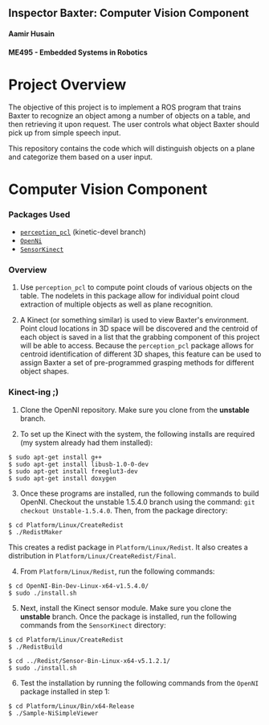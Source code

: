 ## Inspector Baxter: Computer Vision Component
#### Aamir Husain
#### ME495 - Embedded Systems in Robotics

# Project Overview
The objective of this project is to implement a ROS program that trains Baxter to recognize an object among a number of objects on a table, and then retrieving it upon request. The user controls what object Baxter should pick up from simple speech input.

This repository contains the code which will distinguish objects on a plane and categorize them based on a user input.

# Computer Vision Component
### Packages Used
* [`perception_pcl`](https://github.com/ros-perception/perception_pcl.git) (kinetic-devel branch)
* [`OpenNi`](https://github.com/OpenNI/OpenNI.git)
* [`SensorKinect`](https://github.com/avin2/SensorKinect.git)

### Overview
1. Use `perception_pcl` to compute point clouds of various objects on the table. The nodelets in this package allow for individual point cloud extraction of multiple objects as well as plane recognition.

2. A Kinect (or something similar) is used to view Baxter's environment. Point cloud locations in 3D space will be discovered and the centroid of each object is saved in a list that the grabbing component of this project will be able to access. Because the `perception_pcl` package allows for centroid identification of different 3D shapes, this feature can be used to assign Baxter a set of pre-programmed grasping methods for different object shapes.

### Kinect-ing ;)
1. Clone the OpenNI repository. Make sure you clone from the **unstable** branch.

2. To set up the Kinect with the system, the following installs are required (my system already had them installed):
```
$ sudo apt-get install g++
$ sudo apt-get install libusb-1.0-0-dev
$ sudo apt-get install freeglut3-dev
$ sudo apt-get install doxygen
```
3. Once these programs are installed, run the following commands to build OpenNI.
Checkout the unstable 1.5.4.0 branch using the command: `git checkout Unstable-1.5.4.0`. Then, from the package directory:
```
$ cd Platform/Linux/CreateRedist
$ ./RedistMaker
```
This creates a redist package in `Platform/Linux/Redist`. It also creates a distribution in `Platform/Linux/CreateRedist/Final`.

4. From `Platform/Linux/Redist`, run the following commands:
```
$ cd OpenNI-Bin-Dev-Linux-x64-v1.5.4.0/
$ sudo ./install.sh
```

5. Next, install the Kinect sensor module. Make sure you clone the **unstable** branch.
Once the package is installed, run the following commands from the `SensorKinect` directory:
```
$ cd Platform/Linux/CreateRedist
$ ./RedistBuild

$ cd ../Redist/Sensor-Bin-Linux-x64-v5.1.2.1/
$ sudo ./install.sh
```

6. Test the installation by running the following commands from the `OpenNI` package installed in step 1:
```
$ cd Platform/Linux/Bin/x64-Release
$ ./Sample-NiSimpleViewer
```
